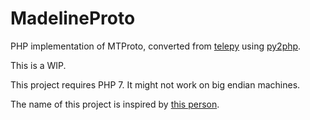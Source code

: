 # MadelineProto

PHP implementation of MTProto, converted from [telepy](https://github.com/griganton/telepy) using [py2php](https://github.com/dan-da/py2php).  

This is a WIP.

This project requires PHP 7. It might not work on big endian machines.

The name of this project is inspired by [this person](https://s-media-cache-ak0.pinimg.com/736x/f0/a1/70/f0a170718baeb0e3817c612d96f5d1cf.jpg).
